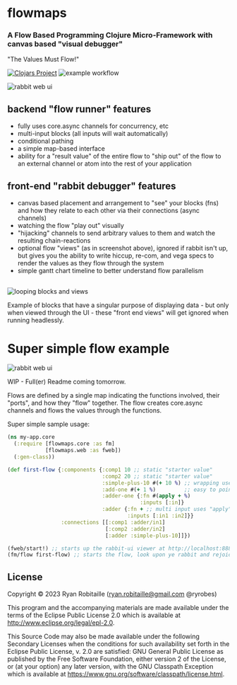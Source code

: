# flowmaps
### A Flow Based Programming Clojure Micro-Framework with canvas based "visual debugger"

"The Values Must Flow!"

[![Clojars Project](https://img.shields.io/clojars/v/org.clojars.ryrobes/flowmaps.svg)](https://clojars.org/org.clojars.ryrobes/flowmaps) ![example workflow](https://github.com/ryrobes/flowmaps/actions/workflows/clojure.yml/badge.svg)

![rabbit web ui](https://app.rabbitremix.com/gh-sample2.png)

## backend "flow runner" features
 - fully uses core.async channels for concurrency, etc
 - multi-input blocks (all inputs will wait automatically)
 - conditional pathing
 - a simple map-based interface
 - ability for a "result value" of the entire flow to "ship out" of the flow to an external channel or atom into the rest of your application

## front-end "rabbit debugger" features
- canvas based placement and arrangement to "see" your blocks (fns) and how they relate to each other via their connections (async channels)
- watching the flow "play out" visually
- "hijacking" channels to send arbitrary values to them and watch the resulting chain-reactions
- optional flow "views" (as in screenshot above), ignored if rabbit isn't up, but gives you the ability to write hiccup, re-com, and vega specs to render the values as they flow through the system
- simple gantt chart timeline to better understand flow parallelism

## 

![looping blocks and views](https://app.rabbitremix.com/gh-looped4.gif)

Example of blocks that have a singular purpose of displaying data - but only when viewed through the UI - these "front end views" will get ignored when running headlessly.

## 

# Super simple flow example

![rabbit web ui](https://app.rabbitremix.com/gh-sample1.png)

WIP - Full(er) Readme coming tomorrow. 

Flows are defined by a single map indicating the functions involved, their "ports", and how they "flow" together. The flow creates core.async channels and flows the values through the functions.

Super simple sample usage:

```clojure
(ns my-app.core
  (:require [flowmaps.core :as fm]
            [flowmaps.web :as fweb])
  (:gen-class))

(def first-flow {:components {:comp1 10 ;; static "starter value"
                              :comp2 20 ;; static "starter value"
                              :simple-plus-10 #(+ 10 %) ;; wrapping useful for single input blocks
                              :add-one #(+ 1 %)         ;; easy to point where the flowing val goes
                              :adder-one {:fn #(apply + %)
                                          :inputs [:in]}
                              :adder {:fn + ;; multi input uses "apply" after materializing inputs
                                      :inputs [:in1 :in2]}}
                 :connections [[:comp1 :adder/in1]
                               [:comp2 :adder/in2]
                               [:adder :simple-plus-10]]})

(fweb/start!) ;; starts up the rabbit-ui viewer at http://localhost:8888/ 
(fm/flow first-flow) ;; starts the flow, look upon ye rabbit and rejoice!
```

## License

Copyright © 2023 Ryan Robitaille (ryan.robitaille@gmail.com @ryrobes)

This program and the accompanying materials are made available under the
terms of the Eclipse Public License 2.0 which is available at
http://www.eclipse.org/legal/epl-2.0.

This Source Code may also be made available under the following Secondary
Licenses when the conditions for such availability set forth in the Eclipse
Public License, v. 2.0 are satisfied: GNU General Public License as published by
the Free Software Foundation, either version 2 of the License, or (at your
option) any later version, with the GNU Classpath Exception which is available
at https://www.gnu.org/software/classpath/license.html.
